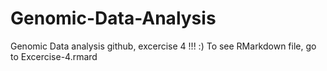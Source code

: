 # Genomic-Data-Analysis
Genomic Data analysis github, excercise 4 !!! :)
To see RMarkdown file, go to Excercise-4.rmard
